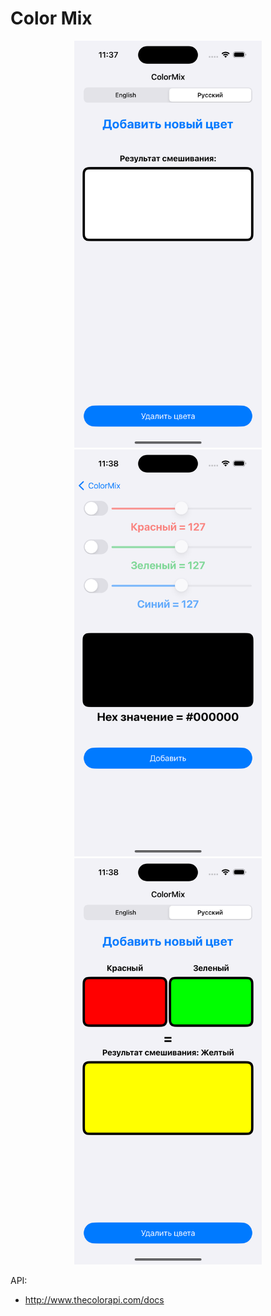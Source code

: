# Color Mix

<div align="center">
  <img src="https://github.com/DaNiIlaIoS/ColorMix/blob/main/img1.png" width="300" />
  <img src="https://github.com/DaNiIlaIoS/ColorMix/blob/main/img2.png" width="300" />
  <img src="https://github.com/DaNiIlaIoS/ColorMix/blob/main/img3.png" width="300" />
</div>

API:
* http://www.thecolorapi.com/docs
